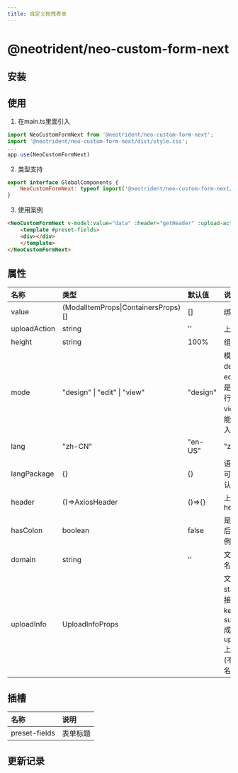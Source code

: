 ```yaml
---
title: 自定义拖拽表单
---
```

# @neotrident/neo-custom-form-next

## 安装



## 使用

1. 在main.ts里面引入
```js
import NeoCustomFormNext from '@neotrident/neo-custom-form-next';
import '@neotrident/neo-custom-form-next/dist/style.css';
...
app.use(NeoCustomFormNext)
```

2. 类型支持
```js
export interface GlobalComponents {
    NeoCustomFormNext: typeof import('@neotrident/neo-custom-form-next/dist/packages/CustomForm/index.vue')['default'];
}
```

3. 使用案例
```html
<NeoCustomFormNext v-model:value="data" :header="getHeader" :upload-action="webConfig.api.sip + '/api/File/upload'">
    <template #preset-fields>
    <div></div>
    </template>
</NeoCustomFormNext>
```

## 属性

| 名称 | 类型 | 默认值 | 说明 |
| :------ | :------ | :------ | :------ |
| value | (ModalItemProps\|ContainersProps)[] | [] | 绑定数据 |
| uploadAction | string | '' | 上传地址 |
| height | string | 100% | 组件高度 |
| mode | "design" \| "edit" \| "view" | "design" | 模式 <br> design: 可以拖动 <br> edit: 不能拖动但是可以对表单进行写入 <br> view: 只能看，不能拖动，不能写入|
| lang | "zh-CN" | "en-US" | "zh-CN" | 语言类型 |
| langPackage | {} | {} | 语言包<br>可以用来替换默认的语言包 |
| header | ()=>AxiosHeader | ()=>{} | 上传文件时的header |
| hasColon | boolean | false | 是否在表单label后面加入: <br>例如: 姓名: |
| domain | string | '' | 文件预览时的域名 |
| uploadInfo | UploadInfoProps |  | 文件上传信息 <br> statusKey: 上传接口返回的状态key名<br>successValue: 成功时的状态值 <br> uploadFileName: 上传文件的名称(不传默认为文件名称) |

## 插槽

| 名称 | 说明 |
| :--- | :--- |
| preset-fields | 表单标题 |

## 更新记录